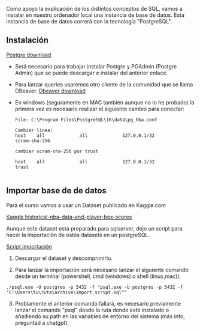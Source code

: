 Como apoyo la explicación de los distintos conceptos de SQL, vamos a instalar en nuestro ordenador local una instancia de base de datos. Esta instancia de base de datos correrá con la tecnología "PostgreSQL". 



## Instalación

[Postgre download](https://www.postgresql.org/download/)

- Será necesario para trabajar instalar Postgre y PGAdmin (Postgre Admin) que se puede descargar e instalar del anterior enlace.
- Para lanzar queries usaremos otro cliente de la comunidad que se llama DBeaver. [Dbeaver download](https://dbeaver.io/download/)

- En windows (seguramente en MAC también aunque no lo he probado) la primera vez es necesario realizar el siguiente cambio para conectar:
  ```
  File: C:\Program Files\PostgreSQL\16\data\pg_hba.conf

  Cambiar linea:
  host    all             all             127.0.0.1/32            scram-sha-256

  cambiar scram-sha-256 por trust
  
  host    all             all             127.0.0.1/32            trust

  
  ``` 


## Importar base de de datos

Para el curso vamos a usar un Dataset publicado en Kaggle.com

[Kaggle historical-nba-data-and-player-box-scores](https://www.kaggle.com/datasets/eoinamoore/historical-nba-data-and-player-box-scores)

Aunque este dataset está preparado para sqlserver, dejo un script para hacer la importación de estos datasets en un postgreSQL.

[Script importación](./import_script.sql)
1. Descargar el dataset y descomprimirlo.

2. Para lanzar la importación será necesario lanzar el siguiente comando desde un terminal (powershell, cmd (windows) o shell (linux,mac)):

  ```
  ./psql.exe -U postgres -p 5432 -f "psql.exe -U postgres -p 5432 -f "C:\Users\tu\ruta\archive\import_script.sql""
  ```

3. Problamente el anterior comando fallará, es necesario previamente lanzar el comando "psql" desde la ruta donde esté instalado o añadiendo su path en las variables de entorno del sistema (más info, preguntad a chatgpt).
